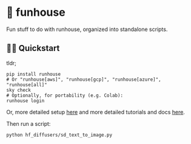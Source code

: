# 🎪 funhouse

Fun stuff to do with runhouse, organized into standalone scripts.

## 🏃‍♀️ Quickstart

tldr;
```commandline
pip install runhouse
# Or "runhouse[aws]", "runhouse[gcp]", "runhouse[azure]", "runhouse[all]"
sky check
# Optionally, for portability (e.g. Colab):
runhouse login
```
Or, more detailed setup [here](https://github.com/run-house/runhouse#-getting-started) and 
more detailed tutorials and docs [here](https://github.com/run-house/tutorials).

Then run a script:
```commandline
python hf_diffusers/sd_text_to_image.py
```